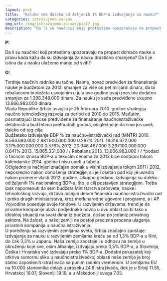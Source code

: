 ```yaml
---
layout: post
title:  "Koliko smo daleko od željenih 1% BDP-a izdvajanja za nauku?"
categories: istrazujemo-za-vas
img_url: /img/istražujemo-za-vas/pic17.jpg
description: "Da li su naučnici koji protestima upozoravaju na propast domaće nauke u pravu kada kažu da su izdvajanja za nauku drastično smanjena? Da li je istina da u nauku ulažemo manje od svih?"
---
```


**P:**

Da li su naučnici koji protestima upozoravaju na propast domaće nauke u pravu kada kažu da su izdvajanja za nauku drastično smanjena? Da li je istina da u nauku ulažemo manje od svih?

**O:**
<div class="justify">
Tvrdnje naučnih radnika su tačne. Naime, novac predviđen za finansiranje nauke je budžetom za 2013. smanjen za više od pet milijardi dinara, da bi rebalansom budežeta usvojenim u julu ove godine ovaj iznos bio dodatno smanjen za 1.398.348.000 dinara. Za nauku je sada predviđeno ukupno 13.666.983.000 dinara.<br/>
Vlada Republike Srbije usvojila je 25 februara 2010. godine strategiju naučno tehnološkog razvoja za period od 2010 do 2015. Međutim, posmatrajući iznose predviđene za finansiranje naučnoistraživačke delatnosti u budžetima prethodnih godina, očigledno je da smo jos uvek daleko od tog cilja.<br/></div>
Budžetsko izdvajanje                         BDP                            %
za naučno-istraživački
rad (MNTR)
2010.      8.564.680.000                 2.881.900.000.000               0.297%
2011.      18.316.372.000               3.175.000.000.000               0.576%
2012.      20.948.467.000               3.267.100.000.000               0.641%
2013.      15.065.331.000                          /                                         /
Rebalans 2013.  13.666.983.000              /                                         /
*podaci o tačnom iznosu BDP-a u tekućim cenama za 2013 biće dostupni tokom kalendarske 2014. godine i nisu uneti u tabelu.

<div class="justify">
Očigledno je načinjen značajan pomak u visini izdvajanja tokom 2011 i 2012, neposredno nakon donošenja strategije, ali je i osetan pad koji je usledio nakon promene vlasti 2012. godine. Ukupno gledano, izdvajanja su daleko od željenih 1% nacionalnog BDP-a, što je cilj postavljen strategijom. Treba ipak napomenuti da sem budžeta Ministarstva prosvete, nauke i tehnološkog razvoja, država manjim delom finansira naučno-istraživački rad i preko drugih ministarstava, kroz međunarodne ugovore i programe, a i AP Vojvodina poseduje svoje fondove. U razvijenim državama, trend je da privatne kompanije ulažu podjednako novca u ovu oblast pa bi tako u idealnoj situaciji na svaki dinar iz budžeta, došao po jedaniz privatnog sektora. Na žalost, u našoj zemlji ne postoji precizna procena ulaganja privatnih kompanija u naučna istraživanja.<br/>
U poređenju sa razvijenim zemljama sveta, Srbija značajno zaostaje: izdvajanja za nauku u razvijenim zemljama kreću se od 1,3% BDP-a u Kini, do čak 3,3% u Japanu. Naša zemlja zaostaje i u odnosu na zemlje u okruženju koje sve, osim Albanije, izdvajaju preko 0,5% BDP-a, a Slovenija, Češka i Hrvatska već izdvajaju preko 1% BDP-a. Dodatni pokazatelj koji otkriva sumornu sliku u naučnoistraživačkoj oblasti naše zemlje je broj stalno zaposlenih istraživača sa punim radnim vremenom. U zemljama EU na 10.000 stanovnika dolazi u proseku 24.8 istraživača, dok je u Srbiji 11.55, Hrvatskoj 16.07, Sloveniji 19.19, a u Makedoniji svega 7.05.</div>
